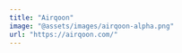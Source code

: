 ```yaml
---
title: "Airqoon"
image: "@assets/images/airqoon-alpha.png"
url: "https://airqoon.com/"
---
```

